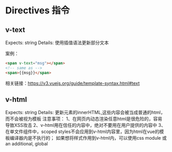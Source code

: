 # Directives 指令
## v-text
Expects: string
Details: 使用插值语法更新部分文本

案例：
```html
<span v-text="msg"></span>
<!-- same as -->
<span>{{msg}}</span>
```

相关链接：https://v3.vuejs.org/guide/template-syntax.html#text


## v-html
Expects: string
Details: 更新元素的innerHTML,这些内容会被当成普通的html，而不会被视为模板
注意事项：
1、在网页内动态渲染任意html是很危险的，容易导致XSS攻击
2、v-html用在信任的内容中，绝对不要用在用户提供的内容中
3、在单文件组件中，scoped styles不会应用到v-html内容里，因为html在vue的模板编译器内是不执行的；
    如果想将样式作用到v-html内，可以使用css module
    或 an additional, global <style> element with a manual scoping strategy such as BEM.
案例：（略）
相关链接：https://v3.vuejs.org/guide/template-syntax.html#raw-html


## show
Expects: any
Details:
1、条件渲染的一种
2、不支持template元素，因为template本身不会被渲染
3、切换时，只是控制样式
案例：（略）
相关链接：https://v3.vuejs.org/guide/conditional.html#v-show

## if
Expects: any
Details: 
1、切换时，伴随着组件或元素的销毁和重新构造
2、如果v-if作用于template元素时，那么它的innerHTML会被抽象成一个条件块
3、当v-if和v-for一起使用时，v-if优先级高于v-for，不建议在一个元素内同时使用这两个指令
关于列表渲染指南：https://v3.vuejs.org/guide/list.html#v-for-with-v-if
案例：（略）
相关链接：https://v3.vuejs.org/guide/conditional.html#v-if

## else
Expects: 无
Details:
1、上一个兄弟节点必须包含指令：v-if或v-else-if
案例：(略)
相关链接：https://v3.vuejs.org/guide/conditional.html#v-else

## if-else-if
Expects: any
Details: 
1、上一个兄弟元素必须包含指令：v-if或v-else-if
案例：（略）
相关链接：https://v3.vuejs.org/guide/conditional.html#v-else

## v-for
Expects: Array | Object | number | string | Itarable
Details:
1、强制重排元素列表时，要为每一项设置key
2、v-for可以作用于实现Iterable接口的对象，例如：map和set
案例：（略）
相关链接：https://v3.vuejs.org/guide/list.html#mapping-an-array-to-elements-with-v-for
1、在v-for块内可以访问父级作用域的属性
2、可以使用以下用法：
```html
<div v-for="item of items"></div>
```
用of代替in，更接近迭代器的js语法
3、v-for遍历对象
```html
<li v-for="(value, name) in myObject">
  {{ name }}: {{ value }}
</li>
<li v-for="(value, name, index) in myObject">
  {{ index }}. {{ name }}: {{ value }}
</li>
```
注意事项：
遍历对象时，遍历顺序是基于Object.keys()的枚举顺序的，不能保证与js引擎实现保持一致

4、维护状态
1）更新用v-for渲染的列表时，默认使用“in-place patch”策略
2）当数据项的顺序变化时，不是修改DOM元素的顺序去适应数据顺序，而是patch each element in-place，保证特定索引号该呈现的内容
3）默认的更新模式是高效的，但仅适用于列表渲染输出不依赖子组件状态或临时DOM状态（例如：输入框输入的数据）
4）不要使用非简单值(non-primitive values)作为key

5、列表变更探测
1）能触发响应式更新的数组方法
+   push
+   pop
+   shift
+   unshift
+   splice
+   sort
+   reverse

2）替换数组
不会触发数组响应式机制但会返回新数组的方法：filter, concat, slice
Vue实现了一些智能启发方法来最大化重用DOM元素，因此用另一个包含重叠元素的数组替换原始数组是一个高效的操作

3）显示过滤/重排后的数组
用计算属性返回过滤/排序后的数组，而不修改原始数组
```html
<li v-for="n in evenNumbers" :key="n">{{ n }}</li>
```
```js
export default {
    data() {
      return {
        numbers: [ 1, 2, 3, 4, 5 ]
      }
    },
    computed: {
      evenNumbers() {
        return this.numbers.filter(number => number % 2 === 0)
      }
    }
}
```
在计算属性不可行的场景（嵌套v-for）：使用methods中的方法（？？？？？）
```html
<ul v-for="numbers in sets">
  <li v-for="n in even(numbers)" :key="n">{{ n }}</li>
</ul>
```
```js
export default {
    data() {
      return {
        sets: [[ 1, 2, 3, 4, 5 ], [6, 7, 8, 9, 10]]
      }
    },
    methods: {
      even(numbers) {
        return numbers.filter(number => number % 2 === 0)
      }
    }
}
```
5、v-for使用range
6、v-for用在template上
7、v-for用在自定义组件上


## v-on
shorthand：@
Expects: Function | Inline Statement | Object
argument: 事件
modifiers: 
+   .stop           calling event.stopPropagation()
+   .prevent        calling event.preventDefault()
+   .capture        在捕捉模式下，添加事件监听
+   .self           仅当从此元素调用事件时才触发事件处理程序
+   .{keyAlias}     只在某一些key上触发事件处理程序
+   .once           只触发一次
+   .left           仅针对鼠标左键触发的事件处理程序
+   .right          仅针对鼠标右键触发的事件处理程序
+   .middle         仅针对鼠标中键触发的事件处理程序
+   .passive        给dom事件添加属性{passive: true}
说明：修饰符出现的目的——让事件处理程序中全部是逻辑代码
```html
<!-- Alt + Enter -->
<input @keyup.alt.enter="clear" />

<!-- Ctrl + Click -->
<div @click.ctrl="doSomething">Do something</div>
```
Details: 
1、如果使用内联语句，语句可以访问特殊属性$event
```html
v-on:click="handle('ok', $event)"
```
2、绑定一个对象：v-on="{ mousedown: doThis, mouseup: doThat }"，处理程序不传参，不支持任何修饰符

案例：
```html
<!-- method handler -->
<button v-on:click="doThis"></button>

<!-- dynamic event -->
<button v-on:[event]="doThis"></button>

<!-- inline statement -->
<button v-on:click="doThat('hello', $event)"></button>

<!-- shorthand -->
<button @click="doThis"></button>

<!-- shorthand dynamic event -->
<button @[event]="doThis"></button>

<!-- stop propagation -->
<button @click.stop="doThis"></button>

<!-- prevent default -->
<button @click.prevent="doThis"></button>

<!-- prevent default without expression -->
<form @submit.prevent></form>

<!-- chain modifiers -->
<button @click.stop.prevent="doThis"></button>

<!-- key modifier using keyAlias -->
<input @keyup.enter="onEnter" />

<!-- the click event will be triggered at most once -->
<button v-on:click.once="doThis"></button>

<!-- object syntax -->
<button v-on="{ mousedown: doThis, mouseup: doThat }"></button>

<!-- both one() and two() will execute on button click -->
<button @click="one($event), two($event)">
  Submit
</button>

```

相关链接：
1、Event Handling：https://v3.vuejs.org/guide/events.html#listening-to-events
2、试验：
using @click.prevent.self will prevent all clicks while @click.self.prevent will only prevent clicks on the element itself.
3、修饰符once，对于自定义组件同样适用
4、如果包含修饰符passive，则表示事件处理程序（listener）不会调用preventDefault，
    如果listener调用了preventDefault，那么用户代理除了警告不会做任何事情
    在移动端尤其有用
    .passive和.prevent不要一起使用，语义冲突
5、.exact修饰符
```html
<!-- this will fire even if Alt or Shift is also pressed -->
<button @click.ctrl="onClick">A</button>

<!-- this will only fire when Ctrl and no other keys are pressed -->
<button @click.ctrl.exact="onCtrlClick">A</button>

<!-- this will only fire when no system modifiers are pressed -->
<button @click.exact="onClick">A</button>
```
6、使用v-on和@的几个好处
+   通过浏览器模板，更容易定位事件处理程序
+   因为不用在js代码中手动关联事件监听，viewModel中都是纯逻辑，便于测试
+   当viewModel销毁时，所有的事件监听自动删除

## v-bind
shorthand： :
Expects: any(with argument) | Object(without argument)
Argument: attr or prop (optional)
Modifier: .camel 将kebab-case属性名转换成驼峰式
Details: 
1、如果使用字符串模板或使用vue-loader/vueify编译，则不需要.camel
案例：
```html
<!-- bind an attribute -->
<img v-bind:src="imageSrc" />

<!-- dynamic attribute name -->
<button v-bind:[key]="value"></button>

<!-- shorthand -->
<img :src="imageSrc" />

<!-- shorthand dynamic attribute name -->
<button :[key]="value"></button>

<!-- with inline string concatenation -->
<img :src="'/path/to/images/' + fileName" />

<!-- class binding -->
<div :class="{ red: isRed }"></div>
<div :class="[classA, classB]"></div>
<div :class="[classA, { classB: isB, classC: isC }]">
  <!-- style binding -->
  <div :style="{ fontSize: size + 'px' }"></div>
  <div :style="[styleObjectA, styleObjectB]"></div>

  <!-- binding an object of attributes -->
  <div v-bind="{ id: someProp, 'other-attr': otherProp }"></div>

  <!-- prop binding. "prop" must be declared in my-component. -->
  <my-component :prop="someThing"></my-component>

  <!-- pass down parent props in common with a child component -->
  <child-component v-bind="$props"></child-component>

  <!-- XLink -->
  <svg><a :xlink:special="foo"></a></svg>
</div>
```

相关链接：
1、class and style binding: https://v3.vuejs.org/guide/class-and-style.html#binding-html-classes
2、components-props: https://v3.vuejs.org/guide/component-basics.html#passing-data-to-child-components-with-props



## v-model
Expects: 输入表单元素的值，组件的输出
Limited-to: input, select, textArea, components
Modifiers: 
1、.lazy: 替代input监听change事件
2、.number: 将有效输入字符串转换成数字
3、.trim: 将输入去除多余的空格

相关链接：
1、Form input binding: https://v3.vuejs.org/guide/forms.html#basic-usage
2、  Form input components using custom events:
https://v3.vuejs.org/guide/component-custom-events.html#validate-emitted-events

Details: 

案例：



## v-slot
shorthand: #
Expects: 有效的js表达式，只有在向插槽传递props时，才是必须的
Argument: 插槽名称（默认为default）
Limited-to: 
1、仅适用于<template>
2、components (for a lone default slot with props)
Details:

案例：
```html
<!-- Named slots -->
<base-layout>
  <template v-slot:header>
    Header content
  </template>

  <template v-slot:default>
    Default slot content
  </template>

  <template v-slot:footer>
    Footer content
  </template>
</base-layout>

<!-- Named slot that receives props -->
<infinite-scroll>
  <template v-slot:item="slotProps">
    <div class="item">
      {{ slotProps.item.text }}
    </div>
  </template>
</infinite-scroll>

<!-- Default slot that receive props, with destructuring -->
<mouse-position v-slot="{ x, y }">
  Mouse position: {{ x }}, {{ y }}
</mouse-position>
```

相关链接：
slot: https://v3.vuejs.org/guide/component-slots.html#slot-content




## v-pre
Expects: none
Details:
1、对其内容及子节点跳过编译
2、跳过大量没有指令的节点，可以加快编译速度

## v-cloak
Expects: none
Details: 
1、这个指令会一直存在，直到关联的组件实例编译完成
2、结合[v-cloak] { display: none }等css规则，这个指令用来隐藏未编译的mustacle绑定，直到组件实例准备完成

案例：
```css
[v-cloak] {
  display: none;
}
```
```html
<div v-cloak>
  {{ message }}
</div>
```

## v-once
Expects: none
Details:

## v-is
注意事项：
1、仅会对直接写在html中的vue模板产生影响
Expects: string literal
Limited-to: native HTML elements
Details: 
When using in-DOM templates, the template is subject to native HTML parsing rules.
Some HTML elements, such as <ul>, <ol>, <table> and <select> have restrictions on what elements can appear inside them, 
and some elements such as <li>, <tr>, and <option> can only appear inside certain other elements. 
As a workaround, we can use v-is directive on these elements:
案例：
v-is functions like a dynamic 2.x :is binding - so to render a component by its registered name, 
its value should be a JavaScript string literal:
```html
<!-- Incorrect, nothing will be rendered -->
<tr v-is="blog-post-row"></tr>

<!-- Correct -->
<tr v-is="'blog-post-row'"></tr>
```


# Special Attribute 特殊属性
## key
值的类型：number | string

强制替换节点的场景：
1、适当的触发组件的生命周期钩子
2、触发过渡

案例：
```html
<transition>
  <span :key="text">{{ text }}</span>
</transition>
```
When text changes, the <span> will always be replaced instead of patched,
 so a transition will be triggered
 
## ref
Expect: string | Function
1、如果用在一个组件，引用将成为组件的实例
2、用在普通的DOM元素上，这个引用将是这个元素
```html
<!-- vm.$refs.p will be the DOM node -->
<p ref="p">hello</p>

<!-- vm.$refs.child will be the child component instance -->
<child-component ref="child"></child-component>

<!-- When bound dynamically, we can define ref as a callback function, passing the element or component instance explicitly -->
<child-component :ref="(el) => child = el"></child-component>
```

An important note about the ref registration timing: 
because the refs themselves are created as a result of the render function, 
you cannot access them on the initial render - they don't exist yet! $refs is also non-reactive, 
therefore you should not attempt to use it in templates for data-binding.

相关链接：
child component refs: https://v3.vuejs.org/guide/component-template-refs.html

## is
Expects: string | Object(component's option object)

用于动态组件

```html
<!-- component changes when currentView changes -->
<component :is="currentView"></component>
```

相关链接:
1、Dynamic Components：https://v3.vuejs.org/guide/component-dynamic-async.html#dynamic-components-with-keep-alive
2、DOM Template Parsing Caveats： https://v3.vuejs.org/guide/component-basics.html#dom-template-parsing-caveats































